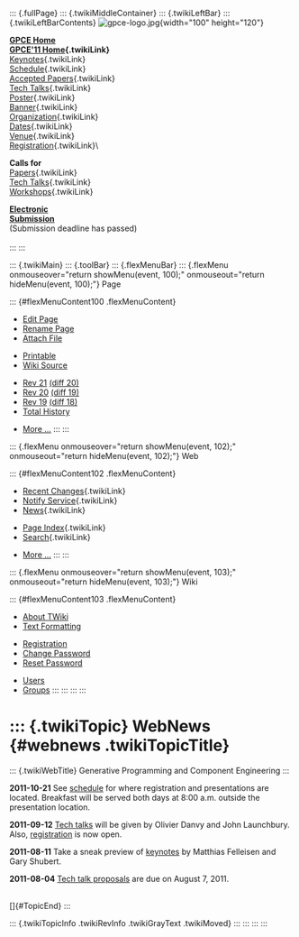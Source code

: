 ::: {.fullPage}
::: {.twikiMiddleContainer}
::: {.twikiLeftBar}
::: {.twikiLeftBarContents}
![gpce-logo.jpg](../pub/GPCE11/WebLeftBar/gpce-logo.jpg){width="100"
height="120"}

**[GPCE Home](http://program-transformation.org/Gpce)**\
**[GPCE\'11 Home](WebHome){.twikiLink}**\
[Keynotes](KeynoteSpeakers){.twikiLink}\
[Schedule](ConferenceProgram){.twikiLink}\
[Accepted Papers](AcceptedPapers){.twikiLink}\
[Tech Talks](TechTalks){.twikiLink}\
[Poster](Poster){.twikiLink}\
[Banner](Banner){.twikiLink}\
[Organization](ConferenceOrganization){.twikiLink}\
[Dates](ImportantDates){.twikiLink}\
[Venue](ConferenceVenue){.twikiLink}\
[Registration](ConferenceRegistration){.twikiLink}\

**Calls for**\
[Papers](CallForPapers){.twikiLink}\
[Tech Talks](CallForTechTalks){.twikiLink}\
[Workshops](Workshops){.twikiLink}

**[Electronic\
Submission](http://www.easychair.org/conferences/?conf=gpce11)**\
(Submission deadline has passed)\
\
:::
:::

::: {.twikiMain}
::: {.toolBar}
::: {.flexMenuBar}
::: {.flexMenu onmouseover="return showMenu(event, 100);" onmouseout="return hideMenu(event, 100);"}
Page

::: {#flexMenuContent100 .flexMenuContent}
-   [Edit
    Page](http://www.program-transformation.org/edit/GPCE11/WebNews?t=1536827541)
-   [Rename
    Page](http://www.program-transformation.org/rename/GPCE11/WebNews)
-   [Attach
    File](http://www.program-transformation.org/attach/GPCE11/WebNews)

<!-- -->

-   [Printable](http://www.program-transformation.org/view/GPCE11/WebNews?skin=print.pattern)
-   [Wiki
    Source](http://www.program-transformation.org/view/GPCE11/WebNews?skin=text&raw=on&contenttype=text/plain)

<!-- -->

-   [Rev
    21](http://www.program-transformation.org/view/GPCE11/WebNews?rev=1.21)
    [(diff 20)](http://www.program-transformation.org/rdiff/GPCE11/WebNews?rev1=1.21&rev2=1.20)
-   [Rev
    20](http://www.program-transformation.org/view/GPCE11/WebNews?rev=1.20)
    [(diff 19)](http://www.program-transformation.org/rdiff/GPCE11/WebNews?rev1=1.20&rev2=1.19)
-   [Rev
    19](http://www.program-transformation.org/view/GPCE11/WebNews?rev=1.19)
    [(diff 18)](http://www.program-transformation.org/rdiff/GPCE11/WebNews?rev1=1.19&rev2=1.18)
-   [Total
    History](http://www.program-transformation.org/rdiff/GPCE11/WebNews)

<!-- -->

-   [More
    \...](http://www.program-transformation.org/oops/GPCE11/WebNews?template=oopsmore&param1=1.21&param2=1.21)
:::
:::

::: {.flexMenu onmouseover="return showMenu(event, 102);" onmouseout="return hideMenu(event, 102);"}
Web

::: {#flexMenuContent102 .flexMenuContent}
-   [Recent Changes](WebChanges){.twikiLink}
-   [Notify Service](WebNotify){.twikiLink}
-   [News](WebNews){.twikiLink}

<!-- -->

-   [Page Index](WebIndex){.twikiLink}
-   [Search](WebSearch){.twikiLink}

<!-- -->

-   [More
    \...](http://www.program-transformation.org/oops/GPCE11/WebNews?template=oopsmore&param1=1.21&param2=1.21)
:::
:::

::: {.flexMenu onmouseover="return showMenu(event, 103);" onmouseout="return hideMenu(event, 103);"}
Wiki

::: {#flexMenuContent103 .flexMenuContent}
-   [About
    TWiki](http://www.program-transformation.org/view/TWiki/WebHome)
-   [Text
    Formatting](http://www.program-transformation.org/view/TWiki/TextFormattingRules)

<!-- -->

-   [Registration](http://www.program-transformation.org/view/TWiki/TWikiRegistration)
-   [Change
    Password](http://www.program-transformation.org/view/TWiki/ChangePassword)
-   [Reset
    Password](http://www.program-transformation.org/view/TWiki/ResetPassword)

<!-- -->

-   [Users](http://www.program-transformation.org/view/Main/TWikiUsers)
-   [Groups](http://www.program-transformation.org/view/Main/TWikiGroups)
:::
:::
:::
:::

::: {.twikiTopic}
WebNews {#webnews .twikiTopicTitle}
=======

::: {.twikiWebTitle}
Generative Programming and Component Engineering
:::

**2011-10-21** See
[schedule](http://program-transformation.org/GPCE11/ConferenceProgram)
for where registration and presentations are located. Breakfast will be
served both days at 8:00 a.m. outside the presentation location.

**2011-09-12** [Tech
talks](http://program-transformation.org/GPCE11/TechTalks) will be given
by Olivier Danvy and John Launchbury. Also,
[registration](http://program-transformation.org/GPCE11/ConferenceRegistration)
is now open.

**2011-08-11** Take a sneak preview of
[keynotes](http://program-transformation.org/GPCE11/KeynoteSpeakers) by
Matthias Felleisen and Gary Shubert.

**2011-08-04** [Tech talk
proposals](http://program-transformation.org/GPCE11/CallForTechTalks)
are due on August 7, 2011.

\
[]{#TopicEnd}
:::

::: {.twikiTopicInfo .twikiRevInfo .twikiGrayText .twikiMoved}
:::
:::
:::
:::
